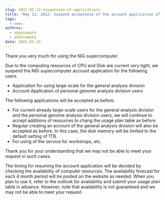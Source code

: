 ```yaml
---
slug: 2022-05-13-suspension-of-applications
title: "May 13, 2022: Suspend acceptance of the account application of the personal genome anaysis division and  large-scale storage on the general analysis division"
tags:
  - news
authros:
  - oogasawara
  - akatsumata
date: 2022-05-13
---
```


Thank you very much for using the NIG supercomputer.

Due to the computing resources of CPU and Disk are current very tight, we suspend the NIG supercomputer account application for the following users.

- Application for using large-scale for the general analysis division
- Account Application of personal genome analysis division users

The following applications will be accepted as before.

- For current already large-scale users for the general analysis division and the personal genome analysis division users, we will continue to accept additions of resources to chang the usage plan table as before.
- Regular creating an account of the general analysis division will also be accepted as before. In this case, the disk memory will be limited to the default setting of 1TB.
- For using of the service for workshops, etc.

Thank you for your understanding that we may not be able to meet your request in such cases.

The timing for resuming the account application will be decided by checking the availability of computer resources.
The availability forecast for each 4 month period will be posted on the website as needed. When you plan to use it, refer to the outlook for availability and submit your usage plan table in advance.
However, note that availability is not guaranteed and we may not be able to meet your request.
